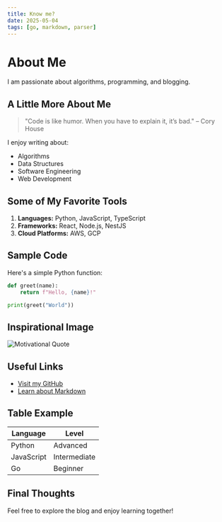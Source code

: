 ```yaml
---
title: Know me? 
date: 2025-05-04
tags: [go, markdown, parser]
---
```

# About Me

I am passionate about algorithms, programming, and blogging.

## A Little More About Me

> "Code is like humor. When you have to explain it, it’s bad." – Cory House

I enjoy writing about:
- Algorithms
- Data Structures
- Software Engineering
- Web Development

## Some of My Favorite Tools

1. **Languages:** Python, JavaScript, TypeScript
2. **Frameworks:** React, Node.js, NestJS
3. **Cloud Platforms:** AWS, GCP

## Sample Code

Here's a simple Python function:

```python
def greet(name):
    return f"Hello, {name}!"

print(greet("World"))
```

## Inspirational Image

![Motivational Quote](https://upload.wikimedia.org/wikipedia/commons/4/48/Markdown-mark.svg)

## Useful Links

- [Visit my GitHub](https://github.com/yourusername)
- [Learn about Markdown](https://www.markdownguide.org/)

## Table Example

| Language | Level      |
| -------- | ---------- |
| Python   | Advanced   |
| JavaScript | Intermediate |
| Go       | Beginner   |

## Final Thoughts

Feel free to explore the blog and enjoy learning together!